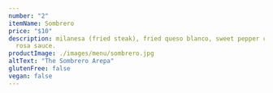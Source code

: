 ```yaml
---
number: "2"
itemName: Sombrero
price: "$10"
description: milanesa (fried steak), fried queso blanco, sweet pepper cabbage slaw,
  rosa sauce.
productImage: ./images/menu/sombrero.jpg
altText: "The Sombrero Arepa"
glutenFree: false
vegan: false
---
```

